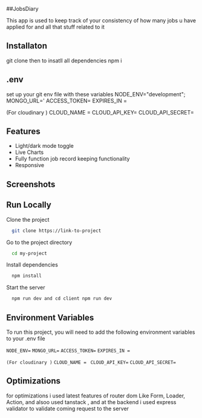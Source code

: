 
##JobsDiary

This app is used to keep track of your consistency of how many jobs u have applied for and all that stuff related to it 




## Installaton
git clone <url repo>
then to insatll all dependencies
npm i 


## .env
set up your git env file with these variables
NODE_ENV="development";
MONGO_URL='
ACCESS_TOKEN=
EXPIRES_IN =

(For cloudinary )
CLOUD_NAME = 
CLOUD_API_KEY=
CLOUD_API_SECRET=
## Features

- Light/dark mode toggle
- Live Charts 
- Fully function job record keeping functionality 
- Responsive



## Screenshots




## Run Locally

Clone the project

```bash
  git clone https://link-to-project
```

Go to the project directory

```bash
  cd my-project
```

Install dependencies

```bash
  npm install
```

Start the server

```bash
  npm run dev and cd client npm run dev
```


## Environment Variables

To run this project, you will need to add the following environment variables to your .env file

`NODE_ENV=`
`MONGO_URL=`
`ACCESS_TOKEN=`
`EXPIRES_IN =`

`(For cloudinary )`
`CLOUD_NAME = `
`CLOUD_API_KEY=`
`CLOUD_API_SECRET=`


## Optimizations

for optimizations i used latest features of router dom Like Form, Loader, Action, and alsoo used tanstack , and at the backend i used express validator to validate coming request to the server

